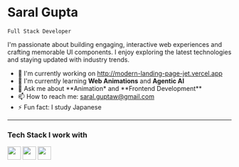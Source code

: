 # Saral Gupta

`Full Stack Developer`

<p>I'm passionate about building engaging, interactive web experiences and crafting memorable UI components. I enjoy exploring the latest technologies and staying updated with industry trends.</p>

- 🔭 I'm currently working on http://modern-landing-page-jet.vercel.app <br>
- 🌱 I'm currently learning **Web Animations** and **Agentic AI** <br>
- 💬 Ask me about **Animation\* and **Frontend Development\*\* <br>
- 📫 How to reach me: saral.guptaw@gmail.com <br>
- ⚡ Fun fact: I study Japanese <br>

---

### Tech Stack I work with

<img src="https://img.icons8.com/?size=100&id=PXTY4q2Sq2lG&format=png&color=000000" width="30px">
<img src="https://img.icons8.com/?size=100&id=uJM6fQYqDaZK&format=png&color=000000" width="30px">
<img src="https://img.icons8.com/?size=100&id=uJM6fQYqDaZK&format=png&color=000000" width="30px">

